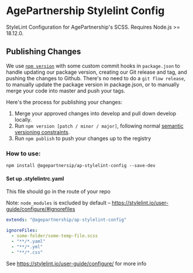 # AgePartnership Stylelint Config

StyleLint Configuration for AgePartnership's SCSS. Requires Node.js >= 18.12.0.

## Publishing Changes
We use [`npm version`](https://docs.npmjs.com/cli/v6/commands/npm-version) with some custom commit hooks in `package.json` to handle updating our package version, creating our Git release and tag, and pushing the changes to Github. There's no need to do a `git flow release`, to manually update the package version in package.json, or to manually merge your code into master and push your tags.

Here's the process for publishing your changes:
1. Merge your approved changes into develop and pull down develop locally.
2. Run `npm version [patch / minor / major]`, following normal [semantic versioning constraints](https://semver.org/).
3. Run `npm publish` to push your changes up to the registry

### How to use:
`npm install @agepartnersip/ap-stylelint-config --save-dev`

#### Set up .stylelintrc.yaml
This file should go in the route of your repo

Note: `node_modules` is excluded by default – https://stylelint.io/user-guide/configure/#ignorefiles

```yaml
extends: "@agepartnership/ap-stylelint-config"

ignoreFiles:
  - some-folder/some-temp-file.scss
  - "**/*.yaml"
  - "**/*.yml"
  - "**/*.css"

```
See https://stylelint.io/user-guide/configure/ for more info
